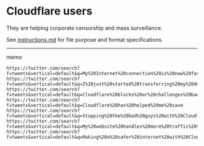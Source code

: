 # Cloudflare users

They are helping corporate censorship and mass surveillance.

See [instructions.md](../instructions.md) for file purpose and format specifications.

---

memo
```
https://twitter.com/search?f=tweets&vertical=default&q=My%20Internet%20connection%20is%20now%20faster%20and%20safer%20thanks%20to%20Cloudflare
https://twitter.com/search?f=tweets&vertical=default&q=I%20just%20started%20transferring%20my%20domains
https://twitter.com/search?f=tweets&vertical=default&q=Cloudflare%20blocks%20or%20challenges%20bad%20requests
https://twitter.com/search?f=tweets&vertical=default&q=Cloudflare%20has%20helped%20me%20save
https://twitter.com/search?f=tweets&vertical=default&q=Stopping%20the%20bad%20guys%20with%20Cloudflare
https://twitter.com/search?f=tweets&vertical=default&q=My%20website%20handles%20more%20traffic%20thanks%20to%20Cloudflare.
https://twitter.com/search?f=tweets&vertical=default&q=Making%20a%20safer%20internet%20with%20Cloudflare
```